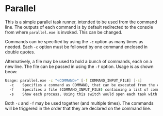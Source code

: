 # Parallel

This is a simple parallel task runner, intended to be used from the command line. The outputs of each command is by default redirected to the console from where `parallel.exe` is invoked. This can be changed.

Commands can be specified by using the `-c` option as many times as needed. Each `-c` option must be followed by one command enclosed in double quotes.

Alternatively, a file may be used to hold a bunch of commands, each on a new line. The file can be passed in using the `-f` option.
Usage is as shown beow:

```cmd
Usage: parallel.exe -c "<COMMAND>" [-f COMMAND_INPUT_FILE] [-s]
  -c    Specifies a command as COMMAND, that can be executed from the command line.
  -f    Specifies a file (COMMAND_INPUT_FILE) containing a list of commands, each command being on a separate line.
  -s    Show each process. Using this switch would open each task with a separate OS shell.
```

Both `-c` and `-f` may be used together (and multiple times). The commands will be triggered in the order that they are declared on the command line.
